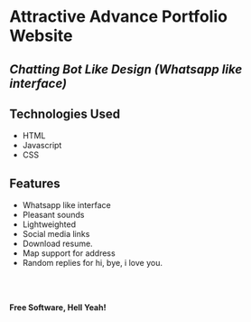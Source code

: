 # Attractive Advance Portfolio Website
## _Chatting Bot Like Design (Whatsapp like interface)_


## Technologies Used

- HTML
- Javascript
- CSS

## Features

- Whatsapp like interface
- Pleasant sounds
- Lightweighted
- Social media links
- Download resume.
- Map support for address
- Random replies for hi, bye, i love you.

<br><br>





**Free Software, Hell Yeah!**

